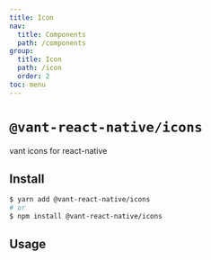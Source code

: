 ```yaml
---
title: Icon
nav:
  title: Components
  path: /components
group:
  title: Icon
  path: /icon
  order: 2
toc: menu
---
```


# `@vant-react-native/icons`

vant icons for react-native

## Install

```sh
$ yarn add @vant-react-native/icons
# or
$ npm install @vant-react-native/icons
```

## Usage

<code src="../../example/IconList/index.tsx" hideActions='["CSB"]'></code>
